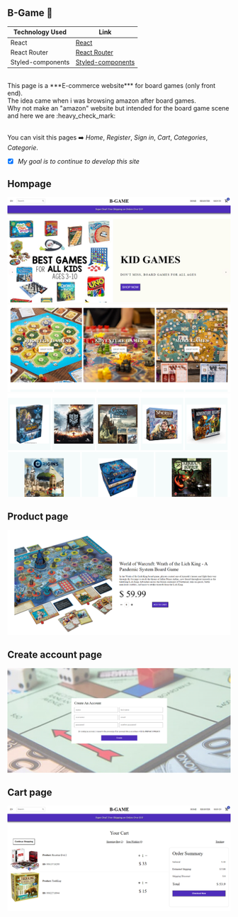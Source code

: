 ## B-Game  :game_die:

Technology Used  | Link
------------- | -------------
React  | [React](https://reactjs.org/)
React Router  | [React Router](https://reactrouter.com/)
Styled-components  | [Styled-components](https://styled-components.com/docs/api)

<br>
This page is a ***E-commerce website*** for board games (only front end). <br>
The idea came when i was browsing amazon after board games. <br>
Why not make an "amazon" website but intended for the board game scene and here we are :heavy_check_mark: 

<br>You can visit this pages :arrow_right: *Home*, *Register*, *Sign in*, *Cart*, *Categories*, *Categorie*.


- [x] *My goal is to continue to develop this site*

## Hompage ##
![Alt text](https://github.com/FredrikThunberg/b-game-app/blob/master/B-game%20pics/bgame1.png)
![Alt text](https://github.com/FredrikThunberg/b-game-app/blob/master/B-game%20pics/bgame2.png)
![Alt text](https://github.com/FredrikThunberg/b-game-app/blob/master/B-game%20pics/bgame3.png)

## Product page ##
![Alt text](https://github.com/FredrikThunberg/b-game-app/blob/master/B-game%20pics/bgameproductpage.png)

## Create account page ##
![Alt text](https://github.com/FredrikThunberg/b-game-app/blob/master/B-game%20pics/bgamereg.png)

## Cart page ##
![Alt text](https://github.com/FredrikThunberg/b-game-app/blob/master/B-game%20pics/bgamecart.png)
